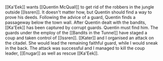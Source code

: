 [[Ka'Eek]] wants [[Quentin McQuall]] to get rid of the robbers in the jungle outside  [[Issren]].
It doesn't matter how, but Quentin should find a way to prove his deeds.
Following the advice of a guard, Quentin finds a passageway below the town wall.
After Quentin dealt with the bandits, [[Ka'Eek]] has been captured by corrupt guards. Quentin must find him.
The guards under the employ of the [[Bandits in the Tunnel]] have staged a coup and taken control of [[Issren]].
[[Kater]] and I organised an attack on the citadel. She would lead the remaining faithful guard, while I would sneak in the back. 
The attack was successful and I managed to kill the coup leader, [[Enugar]] as well as rescue [[Ka'Eek]].
